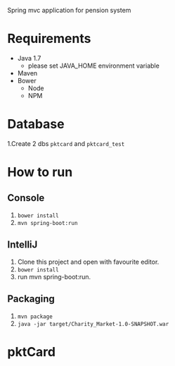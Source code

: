 Spring mvc application for pension system
# Requirements

* Java 1.7
    * please set JAVA_HOME environment variable 
* Maven
* Bower
    * Node
    * NPM
# Database

1.Create 2 dbs `pktcard` and `pktcard_test`

# How to run

## Console

1. `bower install`
1. `mvn spring-boot:run`

## IntelliJ
 
1. Clone this project and open with favourite editor.
1. `bower install`
1. run mvn spring-boot:run.

## Packaging

1. `mvn package`
1. `java -jar target/Charity_Market-1.0-SNAPSHOT.war`
 # pktCard
